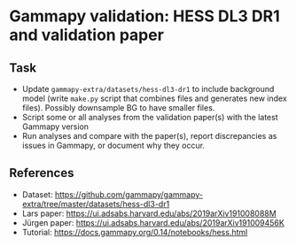 # Gammapy validation: HESS DL3 DR1 and validation paper

## Task

- Update `gammapy-extra/datasets/hess-dl3-dr1` to include background model (write `make.py` script that combines files and generates new index files). Possibly downsample BG to have smaller files.
- Script some or all analyses from the validation paper(s) with the latest Gammapy version
- Run analyses and compare with the paper(s), report discrepancies as issues in Gammapy, or document why they occur.

## References

- Dataset: https://github.com/gammapy/gammapy-extra/tree/master/datasets/hess-dl3-dr1
- Lars paper: https://ui.adsabs.harvard.edu/abs/2019arXiv191008088M
- Jürgen paper: https://ui.adsabs.harvard.edu/abs/2019arXiv191009456K
- Tutorial: https://docs.gammapy.org/0.14/notebooks/hess.html
